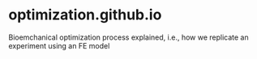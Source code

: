 # optimization.github.io
Bioemchanical optimization process explained, i.e., how we replicate an experiment using an FE model
